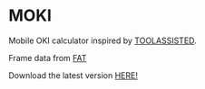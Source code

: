 # MOKI
Mobile OKI calculator inspired by <a href="https://www.github.com/toolassisted">TOOLASSISTED</a>.

Frame data from <a href="https://fullmeter.com/">FAT</a>

Download the latest version <a href="https://github.com/hunt-ian/MOKI/releases/latest">HERE!</a>
